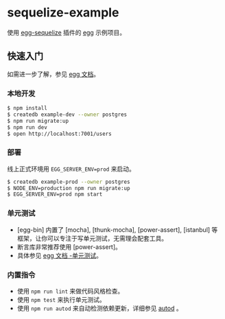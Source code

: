 # sequelize-example

使用 [egg-sequelize] 插件的 [egg] 示例项目。

## 快速入门

<!-- 在此次添加使用文档 -->

如需进一步了解，参见 [egg 文档][egg]。

### 本地开发
```bash
$ npm install
$ createdb example-dev --owner postgres
$ npm run migrate:up
$ npm run dev
$ open http://localhost:7001/users
```

### 部署

线上正式环境用 `EGG_SERVER_ENV=prod` 来启动。

```bash
$ createdb example-prod --owner postgres
$ NODE_ENV=production npm run migrate:up
$ EGG_SERVER_ENV=prod npm start
```

### 单元测试
- [egg-bin] 内置了 [mocha], [thunk-mocha], [power-assert], [istanbul] 等框架，让你可以专注于写单元测试，无需理会配套工具。
- 断言库非常推荐使用 [power-assert]。
- 具体参见 [egg 文档 -单元测试](https://eggjs.org/zh-cn/core/unittest)。

### 内置指令

- 使用 `npm run lint` 来做代码风格检查。
- 使用 `npm test` 来执行单元测试。
- 使用 `npm run autod` 来自动检测依赖更新，详细参见 [autod](https://www.npmjs.com/package/autod) 。


[egg]: https://eggjs.org
[egg-sequelize]: https://github.com/eggjs/egg-sequelize